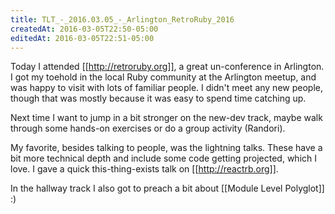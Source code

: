 ```yaml
---
title: TLT_-_2016.03.05_-_Arlington_RetroRuby_2016
createdAt: 2016-03-05T22:50-05:00
editedAt: 2016-03-05T22:51-05:00
---
```


Today I attended [[http://retroruby.org]], a great un-conference in Arlington. I got my toehold in the local Ruby community at the Arlington meetup, and was happy to visit with lots of familiar people. I didn't meet any new people, though that was mostly because it was easy to spend time catching up.

Next time I want to jump in a bit stronger on the new-dev track, maybe walk through some hands-on exercises or do a group activity (Randori).

My favorite, besides talking to people, was the lightning talks. These have a bit more technical depth and include some code getting projected, which I love. I gave a quick this-thing-exists talk on [[http://reactrb.org]].

In the hallway track I also got to preach a bit about [[Module Level Polyglot]] :)

